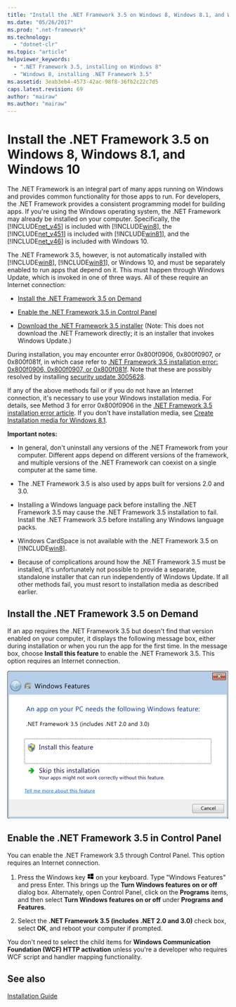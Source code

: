 ```yaml
---
title: "Install the .NET Framework 3.5 on Windows 8, Windows 8.1, and Windows 10"
ms.date: "05/26/2017"
ms.prod: ".net-framework"
ms.technology: 
  - "dotnet-clr"
ms.topic: "article"
helpviewer_keywords: 
  - ".NET Framework 3.5, installing on Windows 8"
  - "Windows 8, installing .NET Framework 3.5"
ms.assetid: 3eab3eb4-4573-42ac-98f8-36fb2c22c7d5
caps.latest.revision: 69
author: "mairaw"
ms.author: "mairaw"
---
```


# Install the .NET Framework 3.5 on Windows 8, Windows 8.1, and Windows 10

The .NET Framework is an integral part of many apps running on Windows and provides common functionality for those apps to run. For developers, the .NET Framework provides a consistent programming model for building apps. If you're using the Windows operating system, the .NET Framework may already be installed on your computer. Specifically, the [!INCLUDE[net_v45](../../../includes/net-v45-md.md)] is included with [!INCLUDE[win8](../../../includes/win8-md.md)], the [!INCLUDE[net_v451](../../../includes/net-v451-md.md)] is included with [!INCLUDE[win81](../../../includes/win81-md.md)], and the [!INCLUDE[net_v46](../../../includes/net-v46-md.md)] is included with Windows 10.  
  
The .NET Framework 3.5, however, is not automatically installed with [!INCLUDE[win8](../../../includes/win8-md.md)], [!INCLUDE[win81](../../../includes/win81-md.md)], or Windows 10, and must be separately enabled to run apps that depend on it. This must happen through Windows Update, which is invoked in one of three ways. All of these require an Internet connection:  
  
- [Install the .NET Framework 3.5 on Demand](#OnDemand)  
  
- [Enable the .NET Framework 3.5 in Control Panel](#ControlPanel)  
  
- [Download the .NET Framework 3.5 installer](http://www.microsoft.com/en-us/download/details.aspx?id=21) (Note: This does not download the .NET Framework directly; it is an installer that invokes Windows Update.)  
  
During installation, you may encounter error 0x800f0906, 0x800f0907, or 0x800f081f, in which case refer to [.NET Framework 3.5 installation error: 0x800f0906, 0x800f0907, or 0x800f081f](https://support.microsoft.com/help/2734782/net-framework-3-5-installation-error-0x800f0906--0x800f081f--0x800f09). Note that these are possibly resolved by installing [security update 3005628](https://support.microsoft.com/kb/3005628).  
  
If any of the above methods fail or if you do not have an Internet connection, it's necessary to use your Windows installation media. For details, see Method 3 for error 0x800f0906 in the [.NET Framework 3.5 installation error article](https://support.microsoft.com/en-us/kb/2734782). If you don't have installation media, see [Create Installation media for Windows 8.1](http://windows.microsoft.com/en-US/windows-8/create-reset-refresh-media?woldogcb=0).  
  
**Important notes:**
  
- In general, don't uninstall any versions of the .NET Framework from your computer. Different apps depend on different versions of the framework, and multiple versions of the .NET Framework can coexist on a single computer at the same time.  
  
- The .NET Framework 3.5 is also used by apps built for versions 2.0 and 3.0.  
  
- Installing a Windows language pack before installing the .NET Framework 3.5 may cause the .NET Framework 3.5 installation to fail. Install the .NET Framework 3.5 before installing any Windows language packs.  
  
- Windows CardSpace is not available with the .NET Framework 3.5 on [!INCLUDE[win8](../../../includes/win8-md.md)].  
  
- Because of complications around how the .NET Framework 3.5 must be installed, it's unfortunately not possible to provide a separate, standalone installer that can run independently of Windows Update. If all other methods fail, you must resort to installation media as described earlier.  
  
<a name="OnDemand"></a>   
## Install the .NET Framework 3.5 on Demand

If an app requires the .NET Framework 3.5 but doesn't find that version enabled on your computer, it displays the following message box, either during installation or when you run the app for the first time. In the message box, choose **Install this feature** to enable the .NET Framework 3.5. This option requires an Internet connection.  
  
![Dialog box for 3.5 install on Windows 8](../../../docs/framework/deployment/media/installdialog.png "installdialog")  
  
<a name="ControlPanel"></a>   
## Enable the .NET Framework 3.5 in Control Panel

You can enable the .NET Framework 3.5 through Control Panel. This option requires an Internet connection.  
  
1. Press the Windows key ![Windows logo](../../../docs/framework/get-started/media/windowskeyboardlogo.png "Windowskeyboardlogo") on your keyboard. Type "Windows Features" and press Enter. This brings up the **Turn Windows features on or off** dialog box. Alternately, open Control Panel, click on the **Programs** items, and then select **Turn Windows features on or off** under **Programs and Features**.  
  
2. Select the **.NET Framework 3.5 (includes .NET 2.0 and 3.0)** check box, select **OK**, and reboot your computer if prompted.  
  
You don't need to select the child items for **Windows Communication Foundation (WCF) HTTP activation** unless you're a developer who requires WCF script and handler mapping functionality.
  
## See also

[Installation Guide](../../../docs/framework/get-started/index.md)
